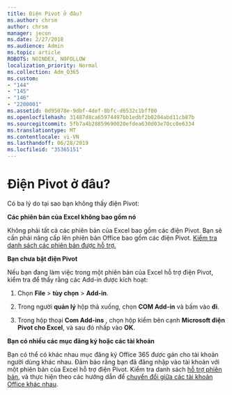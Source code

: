 ```yaml
---
title: Điện Pivot ở đâu?
ms.author: chrsm
author: chrsm
manager: jecon
ms.date: 2/27/2018
ms.audience: Admin
ms.topic: article
ROBOTS: NOINDEX, NOFOLLOW
localization_priority: Normal
ms.collection: Adm_O365
ms.custom:
- "144"
- "145"
- "146"
- "2200001"
ms.assetid: 0d95078e-9dbf-4def-8bfc-d6532c1bff00
ms.openlocfilehash: 31487d8ca65974497bb1edbf2b0204abd11cb87b
ms.sourcegitcommit: 5fb7a4b28859690020efdea630d03e70cc0e6334
ms.translationtype: MT
ms.contentlocale: vi-VN
ms.lasthandoff: 06/28/2019
ms.locfileid: "35365151"
---
```

# <a name="where-is-power-pivot"></a>Điện Pivot ở đâu?

Có ba lý do tại sao bạn không thấy điện Pivot:
  
**Các phiên bản của Excel không bao gồm nó**
  
Không phải tất cả các phiên bản của Excel bao gồm các điện Pivot. Bạn sẽ cần phải nâng cấp lên phiên bản Office bao gồm các điện Pivot. [Kiểm tra danh sách các phiên bản được hỗ trợ.](https://support.office.com/article/aa64e217-4b6e-410b-8337-20b87e1c2a4b.aspx)
  
**Bạn chưa bật điện Pivot**
  
Nếu bạn đang làm việc trong một phiên bản của Excel hỗ trợ điện Pivot, kiểm tra để thấy rằng các Add-in được kích hoạt:
  
1. Chọn **File** \> **tùy chọn** \> **Add-in**.

2. Trong người **quản lý** hộp thả xuống, chọn **COM Add-in** và bấm vào **đi**.

3. Trong hộp thoại **Com Add-ins** , chọn hộp kiểm bên cạnh **Microsoft điện Pivot cho Excel**, và sau đó nhấp vào **OK**.

**Bạn có nhiều các mục đăng ký hoặc các tài khoản**
  
Bạn có thể có khác nhau mục đăng ký Office 365 được gán cho tài khoản người dùng khác nhau. Đảm bảo rằng bạn đã đăng nhập vào tài khoản với một phiên bản của Excel hỗ trợ điện Pivot. Kiểm tra danh sách [hỗ trợ phiên bản](https://support.office.com/article/aa64e217-4b6e-410b-8337-20b87e1c2a4b.aspx), và thực hiện theo các hướng dẫn để [chuyển đổi giữa các tài khoản Office khác nhau](https://support.office.com/article/b9582171-fd1f-4284-9846-bdd72bb28426.aspx#BKMK_WebSwitchAccounts).
